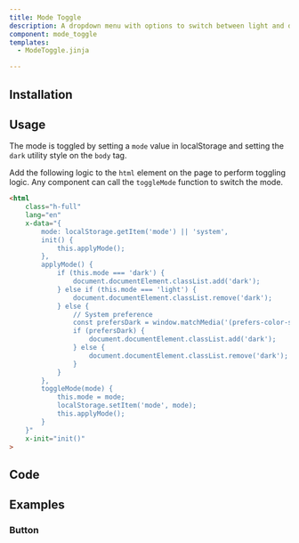 ```yaml
---
title: Mode Toggle
description: A dropdown menu with options to switch between light and dark modes.
component: mode_toggle
templates:
  - ModeToggle.jinja

---
```


<TabPreview component="ModeToggle" template="examples/mode_toggle.html"/>

<Prose>

## Installation

</Prose>

<Installation name="Mode Toggle" component="mode_toggle"/>

<Prose>

## Usage

</Prose>

<IncludeFile dir="docs/templates" file_name="examples/mode_toggle.html"/>

<Prose>

The mode is toggled by setting a `mode` value in localStorage and setting the `dark` utility style on the `body` tag. 

Add the following logic to the `html` element on the page to perform toggling logic. 
Any component can call the `toggleMode` function to switch the mode. 

```html
<html
    class="h-full"
    lang="en"
    x-data="{
        mode: localStorage.getItem('mode') || 'system',
        init() {
            this.applyMode();
        },
        applyMode() {
            if (this.mode === 'dark') {
                document.documentElement.classList.add('dark');
            } else if (this.mode === 'light') {
                document.documentElement.classList.remove('dark');
            } else {
                // System preference
                const prefersDark = window.matchMedia('(prefers-color-scheme: dark)').matches;
                if (prefersDark) {
                    document.documentElement.classList.add('dark');
                } else {
                    document.documentElement.classList.remove('dark');
                }
            }
        },
        toggleMode(mode) {
            this.mode = mode;
            localStorage.setItem('mode', mode);
            this.applyMode();
        }
    }"
    x-init="init()"
>
```

## Code
</Prose>

<IncludeComponents dir="extended" :components="{{ metadata.templates }}" />

<Prose>

## Examples
</Prose>

<Prose>

### Button

</Prose>

<TabPreview component="Button" template="examples/mode_toggle_button.html"/>
